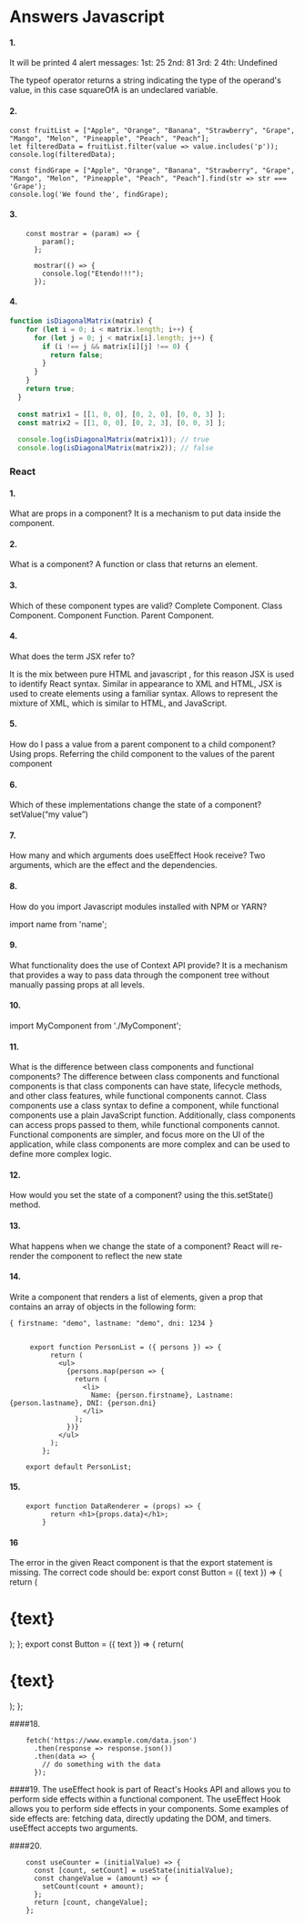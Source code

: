 # Answers Javascript

#### 1.
It will be printed 4 alert messages:
1st: 25
2nd: 81
3rd: 2
4th: Undefined

The typeof operator returns a string indicating the type of the operand's value, in this case squareOfA is an undeclared variable.

#### 2.
    const fruitList = ["Apple", "Orange", "Banana", "Strawberry", "Grape", "Mango", "Melon", "Pineapple", "Peach", "Peach"];
    let filteredData = fruitList.filter(value => value.includes('p'));
    console.log(filteredData);
    
    const findGrape = ["Apple", "Orange", "Banana", "Strawberry", "Grape", "Mango", "Melon", "Pineapple", "Peach", "Peach"].find(str => str === 'Grape');
    console.log('We found the', findGrape);
    

#### 3.
```
    const mostrar = (param) => { 
        param();
      };
      
      mostrar(() => {
        console.log("Etendo!!!");
      });
``` 

#### 4.
```javascript
function isDiagonalMatrix(matrix) {
    for (let i = 0; i < matrix.length; i++) {
      for (let j = 0; j < matrix[i].length; j++) {
        if (i !== j && matrix[i][j] !== 0) {
          return false;
        }
      }
    }
    return true;
  }
  
  const matrix1 = [[1, 0, 0], [0, 2, 0], [0, 0, 3] ];
  const matrix2 = [[1, 0, 0], [0, 2, 3], [0, 0, 3] ];
  
  console.log(isDiagonalMatrix(matrix1)); // true
  console.log(isDiagonalMatrix(matrix2)); // false
```

### React
#### 1.
What are props in a component?
It is a mechanism to put data inside the component.

#### 2.
What is a component?
A function or class that returns an element.

#### 3.
Which of these component types are valid?
Complete Component.
Class Component.
Component Function.
Parent Component.

#### 4.
What does the term JSX refer to?

It is the mix between pure HTML and javascript , for this reason JSX is
used to identify React syntax.
Similar in appearance to XML and HTML, JSX is used to create elements
using a familiar syntax.
Allows to represent the mixture of XML, which is similar to HTML, and
JavaScript.

#### 5.
 How do I pass a value from a parent component to a child component?
Using props.
Referring the child component to the values of the parent component

#### 6.
Which of these implementations change the state of a component?
setValue(“my value”)

#### 7.
How many and which arguments does useEffect Hook receive?
Two arguments, which are the effect and the dependencies.

#### 8.
How do you import Javascript modules installed with NPM or YARN?

import name from 'name';

#### 9.
What functionality does the use of Context API provide?
It is a mechanism that provides a way to pass data through the component
tree without manually passing props at all levels.

#### 10.
import MyComponent from './MyComponent';

#### 11.
What is the difference between class components and functional
components?
The difference between class components and functional components is that class components can have state, lifecycle methods, and other class features, while functional components cannot. Class components use a class syntax to define a component, while functional components use a plain JavaScript function. Additionally, class components can access props passed to them, while functional components cannot. Functional components are simpler, and focus more on the UI of the application, while class components are more complex and can be used to define more complex logic.

#### 12.

How would you set the state of a component?
using the this.setState() method.

#### 13.
What happens when we change the state of a component?
React will re-render the component to reflect the new state

#### 14.
Write a component that renders a list of elements, given a prop
that contains an array of objects in the following form:

```
{ firstname: "demo", lastname: "demo", dni: 1234 }


     export function PersonList = ({ persons }) => {
          return (
            <ul>
              {persons.map(person => {
                return (
                  <li>
                    Name: {person.firstname}, Lastname: {person.lastname}, DNI: {person.dni}
                  </li>
                );
              })}
            </ul>
          );
        };
        
    export default PersonList;

```
#### 15.

```
    export function DataRenderer = (props) => {
          return <h1>{props.data}</h1>;
        }
```

#### 16

The error in the given React component is that the export statement is missing. The correct code should be: 
    export const Button = ({ text }) => { return ( <div className="button"> <h1 className="text-button">{text}</h1> </div> ); };    export const Button = ({ text }) => { 
    return(
    <div className="button"> 
    	<h1 className="text-button">{text}</h1>
    </div> );
    };


####18.
```
    fetch('https://www.example.com/data.json')
      .then(response => response.json())
      .then(data => {
        // do something with the data
      });
```
####19. 
The useEffect hook is part of React's Hooks API and allows you to perform side effects within a functional component.
The useEffect Hook allows you to perform side effects in your components. Some examples of side effects are: fetching data, directly updating the DOM, and timers. useEffect accepts two arguments.

####20.
```
    const useCounter = (initialValue) => {
      const [count, setCount] = useState(initialValue);
      const changeValue = (amount) => {
        setCount(count + amount);
      };
      return [count, changeValue];
    };
 ```
